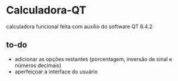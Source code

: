 # Calculadora-QT

calculadora funcional feita com auxílio do software QT 6.4.2

## to-do
- adicionar as opções restantes (porcentagem, inversão de sinal e números decimais)
- aperfeiçoar a interface do usuário
